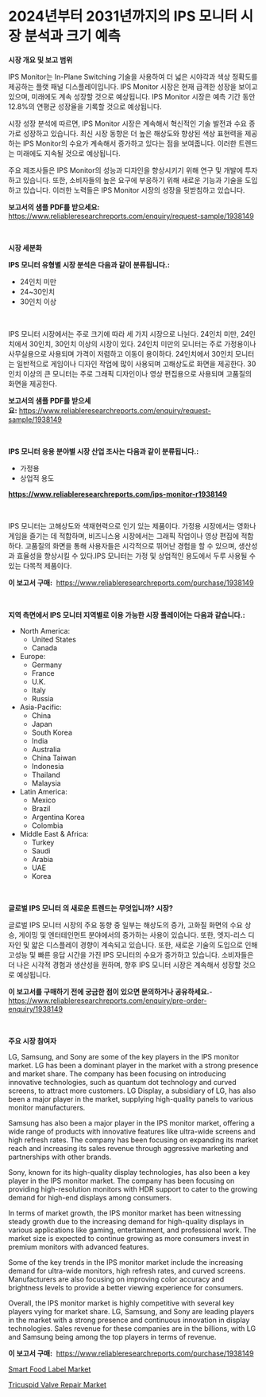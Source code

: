 <p><h1>2024년부터 2031년까지의 IPS 모니터 시장 분석과 크기 예측</h1></p><p><strong>시장 개요 및 보고 범위</strong></p>
<p><p>IPS Monitor는 In-Plane Switching 기술을 사용하여 더 넓은 시야각과 색상 정확도를 제공하는 플랫 패널 디스플레이입니다. IPS Monitor 시장은 현재 급격한 성장을 보이고 있으며, 미래에도 계속 성장할 것으로 예상됩니다. IPS Monitor 시장은 예측 기간 동안 12.8%의 연평균 성장율을 기록할 것으로 예상됩니다.</p><p>시장 성장 분석에 따르면, IPS Monitor 시장은 계속해서 혁신적인 기술 발전과 수요 증가로 성장하고 있습니다. 최신 시장 동향은 더 높은 해상도와 향상된 색상 표현력을 제공하는 IPS Monitor의 수요가 계속해서 증가하고 있다는 점을 보여줍니다. 이러한 트렌드는 미래에도 지속될 것으로 예상됩니다.</p><p>주요 제조사들은 IPS Monitor의 성능과 디자인을 향상시키기 위해 연구 및 개발에 투자하고 있습니다. 또한, 소비자들의 높은 요구에 부응하기 위해 새로운 기능과 기술을 도입하고 있습니다. 이러한 노력들은 IPS Monitor 시장의 성장을 뒷받침하고 있습니다.</p></p>
<p><strong>보고서의 샘플 PDF를 받으세요:</strong> <a href="https://www.reliableresearchreports.com/enquiry/request-sample/1938149">https://www.reliableresearchreports.com/enquiry/request-sample/1938149</a></p>
<p>&nbsp;</p>
<p><strong>시장 세분화</strong></p>
<p><strong>IPS 모니터 유형별 시장 분석은 다음과 같이 분류됩니다.:</strong></p>
<p><ul><li>24인치 미만</li><li>24~30인치</li><li>30인치 이상</li></ul></p>
<p>&nbsp;</p>
<p><p>IPS 모니터 시장에서는 주로 크기에 따라 세 가지 시장으로 나뉜다. 24인치 미만, 24인치에서 30인치, 30인치 이상의 시장이 있다. 24인치 미만의 모니터는 주로 가정용이나 사무실용으로 사용되며 가격이 저렴하고 이동이 용이하다. 24인치에서 30인치 모니터는 일반적으로 게임이나 디자인 작업에 많이 사용되며 고해상도로 화면을 제공한다. 30인치 이상의 큰 모니터는 주로 그래픽 디자인이나 영상 편집용으로 사용되며 고품질의 화면을 제공한다.</p></p>
<p><strong>보고서의 샘플 PDF를 받으세요:</strong>&nbsp;<a href="https://www.reliableresearchreports.com/enquiry/request-sample/1938149">https://www.reliableresearchreports.com/enquiry/request-sample/1938149</a></p>
<p>&nbsp;</p>
<p><strong> IPS 모니터 응용 분야별 시장 산업 조사는 다음과 같이 분류됩니다.:</strong></p>
<p><ul><li>가정용</li><li>상업적 용도</li></ul></p>
<p><strong><a href="https://www.reliableresearchreports.com/ips-monitor-r1938149">https://www.reliableresearchreports.com/ips-monitor-r1938149</a></strong></p>
<p>&nbsp;</p>
<p><p>IPS 모니터는 고해상도와 색재현력으로 인기 있는 제품이다. 가정용 시장에서는 영화나 게임을 즐기는 데 적합하며, 비즈니스용 시장에서는 그래픽 작업이나 영상 편집에 적합하다. 고품질의 화면을 통해 사용자들은 시각적으로 뛰어난 경험을 할 수 있으며, 생산성과 효율성을 향상시킬 수 있다.IPS 모니터는 가정 및 상업적인 용도에서 두루 사용될 수 있는 다목적 제품이다.</p></p>
<p><strong>이 보고서 구매:</strong>&nbsp; <a href="https://www.reliableresearchreports.com/purchase/1938149">https://www.reliableresearchreports.com/purchase/1938149</a></p>
<p>&nbsp;</p>
<p><strong>지역 측면에서 IPS 모니터 지역별로 이용 가능한 시장 플레이어는 다음과 같습니다.:</strong></p>
<p><ul>
    <li>
        North America:
        <ul>
            <li>United States</li>
            <li>Canada</li>
        </ul>
    </li>
    <li>
        Europe:
        <ul>
            <li>Germany</li>
            <li>France</li>
            <li>U.K.</li>
            <li>Italy</li>
            <li>Russia</li>
        </ul>
    </li>
    <li>
        Asia-Pacific:
        <ul>
            <li>China</li>
            <li>Japan</li>
            <li>South Korea</li>
            <li>India</li>
            <li>Australia</li>
            <li>China Taiwan</li>
            <li>Indonesia</li>
            <li>Thailand</li>
            <li>Malaysia</li>
        </ul>
    </li>
    <li>
        Latin America:
        <ul>
            <li>Mexico</li>
            <li>Brazil</li>
            <li>Argentina Korea</li>
            <li>Colombia</li>
        </ul>
    </li>
    <li>
        Middle East & Africa:
        <ul>
            <li>Turkey</li>
            <li>Saudi</li>
            <li>Arabia</li>
            <li>UAE</li>
            <li>Korea</li>
        </ul>
    </li>
    </ul></p>
<p>&nbsp;</p>
<p><strong>글로벌 IPS 모니터 의 새로운 트렌드는 무엇입니까? 시장?</strong></p>
<p><p>글로벌 IPS 모니터 시장의 주요 동향 중 일부는 해상도의 증가, 고화질 화면의 수요 상승, 게이밍 및 엔터테인먼트 분야에서의 증가하는 사용이 있습니다. 또한, 엣지-리스 디자인 및 얇은 디스플레이 경향이 계속되고 있습니다. 또한, 새로운 기술의 도입으로 인해 고성능 및 빠른 응답 시간을 가진 IPS 모니터의 수요가 증가하고 있습니다. 소비자들은 더 나은 시각적 경험과 생산성을 원하며, 향후 IPS 모니터 시장은 계속해서 성장할 것으로 예상됩니다.</p></p>
<p><strong>이 보고서를 구매하기 전에 궁금한 점이 있으면 문의하거나 공유하세요.</strong>- <a href="https://www.reliableresearchreports.com/enquiry/pre-order-enquiry/1938149">https://www.reliableresearchreports.com/enquiry/pre-order-enquiry/1938149</a></p>
<p>&nbsp;</p>
<p><strong>주요 시장 참여자</strong></p>
<p><p>LG, Samsung, and Sony are some of the key players in the IPS monitor market. LG has been a dominant player in the market with a strong presence and market share. The company has been focusing on introducing innovative technologies, such as quantum dot technology and curved screens, to attract more customers. LG Display, a subsidiary of LG, has also been a major player in the market, supplying high-quality panels to various monitor manufacturers.</p><p>Samsung has also been a major player in the IPS monitor market, offering a wide range of products with innovative features like ultra-wide screens and high refresh rates. The company has been focusing on expanding its market reach and increasing its sales revenue through aggressive marketing and partnerships with other brands.</p><p>Sony, known for its high-quality display technologies, has also been a key player in the IPS monitor market. The company has been focusing on providing high-resolution monitors with HDR support to cater to the growing demand for high-end displays among consumers.</p><p>In terms of market growth, the IPS monitor market has been witnessing steady growth due to the increasing demand for high-quality displays in various applications like gaming, entertainment, and professional work. The market size is expected to continue growing as more consumers invest in premium monitors with advanced features.</p><p>Some of the key trends in the IPS monitor market include the increasing demand for ultra-wide monitors, high refresh rates, and curved screens. Manufacturers are also focusing on improving color accuracy and brightness levels to provide a better viewing experience for consumers.</p><p>Overall, the IPS monitor market is highly competitive with several key players vying for market share. LG, Samsung, and Sony are leading players in the market with a strong presence and continuous innovation in display technologies. Sales revenue for these companies are in the billions, with LG and Samsung being among the top players in terms of revenue.</p></p>
<p><strong>이 보고서 구매:</strong>&nbsp;&nbsp;<a href="https://www.reliableresearchreports.com/purchase/1938149">https://www.reliableresearchreports.com/purchase/1938149</a></p>
<p><p><a href="https://nifty-kite-d51.notion.site/Smart-Food-Label-Market-Furnishes-Information-on-Market-Share-Market-Trends-and-Market-Growth-1fa7575db1ee4f75918e60323edf3dba">Smart Food Label Market</a></p><p><a href="https://github.com/WillieWoodard/Market-Research-Report-List-4/blob/main/tricuspid-valve-repair-market.md">Tricuspid Valve Repair Market</a></p></p>
